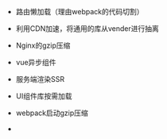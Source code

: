 - 路由懒加载（理由webpack的代码切割）

- 利用CDN加速，将通用的库从vender进行抽离

- Nginx的gzip压缩

- vue异步组件

- 服务端渲染SSR

- UI组件库按需加载

- webpack启动gzip压缩

- 